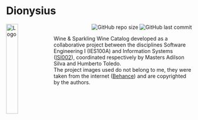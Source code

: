 # Dionysius
<img align="left" width="25%" src="https://user-images.githubusercontent.com/60801421/186049397-c022e807-476a-49b2-9b08-42b6c706646e.jpg" alt="Logo">

<p align="right">
    <img alt="GitHub repo size" src="https://img.shields.io/github/repo-size/BiancaFSilva/Dionysius">
    <img alt="GitHub last commit" src="https://img.shields.io/github/last-commit/BiancaFSilva/Dionysius">
</p>

Wine & Sparkling Wine Catalog developed as a collaborative project between the disciplines Software Engineering I (IES100A) and Information Systems ([ISI002](https://github.com/BiancaFSilva/ISI002)), coordinated respectively by Masters Adilson Silva and Humberto Toledo. <br>
The project images used do not belong to me, they were taken from the internet ([Behance](https://www.behance.net/gallery/85854087/ZWIN-SHOco?tracking_source=search_projects%7Cwine%20catalog)) and are copyrighted by the authors.
